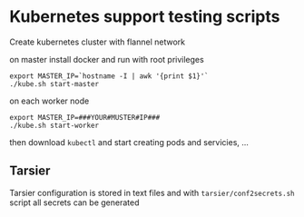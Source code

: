 # Kubernetes support testing scripts

Create kubernetes cluster with flannel network

on master install docker and run with root privileges
```
export MASTER_IP=`hostname -I | awk '{print $1}'`
./kube.sh start-master
```

on each worker node
```
export MASTER_IP=###YOUR#MUSTER#IP###
./kube.sh start-worker
```

then download `kubectl` and start creating pods and servicies, ...

## Tarsier
Tarsier configuration is stored in text files and with `tarsier/conf2secrets.sh`
script all secrets can be generated
